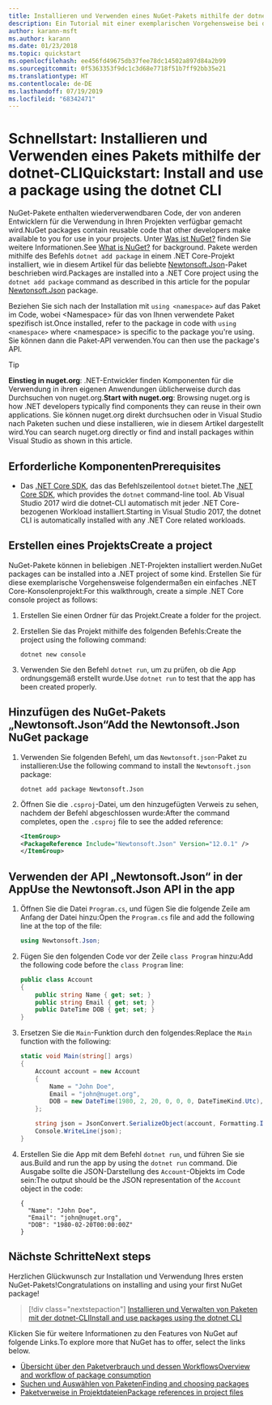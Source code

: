 ```yaml
---
title: Installieren und Verwenden eines NuGet-Pakets mithilfe der dotnet-CLI
description: Ein Tutorial mit einer exemplarischen Vorgehensweise bei der Installation und Verwendung eines NuGet-Pakets in einem .NET Core-Projekt.
author: karann-msft
ms.author: karann
ms.date: 01/23/2018
ms.topic: quickstart
ms.openlocfilehash: ee456fd49675db37fee78dc14502a897d84a2b99
ms.sourcegitcommit: 0f5363353f9dc1c3d68e7718f51b7ff92bb35e21
ms.translationtype: HT
ms.contentlocale: de-DE
ms.lasthandoff: 07/19/2019
ms.locfileid: "68342471"
---
```

# <a name="quickstart-install-and-use-a-package-using-the-dotnet-cli"></a><span data-ttu-id="23222-103">Schnellstart: Installieren und Verwenden eines Pakets mithilfe der dotnet-CLI</span><span class="sxs-lookup"><span data-stu-id="23222-103">Quickstart: Install and use a package using the dotnet CLI</span></span>

<span data-ttu-id="23222-104">NuGet-Pakete enthalten wiederverwendbaren Code, der von anderen Entwicklern für die Verwendung in Ihren Projekten verfügbar gemacht wird.</span><span class="sxs-lookup"><span data-stu-id="23222-104">NuGet packages contain reusable code that other developers make available to you for use in your projects.</span></span> <span data-ttu-id="23222-105">Unter [Was ist NuGet?](../What-is-NuGet.md) finden Sie weitere Informationen.</span><span class="sxs-lookup"><span data-stu-id="23222-105">See [What is NuGet?](../What-is-NuGet.md) for background.</span></span> <span data-ttu-id="23222-106">Pakete werden mithilfe des Befehls `dotnet add package` in einem .NET Core-Projekt installiert, wie in diesem Artikel für das beliebte [Newtonsoft.Json](https://www.nuget.org/packages/Newtonsoft.Json/)-Paket beschrieben wird.</span><span class="sxs-lookup"><span data-stu-id="23222-106">Packages are installed into a .NET Core project using the `dotnet add package` command as described in this article for the popular [Newtonsoft.Json](https://www.nuget.org/packages/Newtonsoft.Json/) package.</span></span>

<span data-ttu-id="23222-107">Beziehen Sie sich nach der Installation mit `using <namespace>` auf das Paket im Code, wobei \<Namespace\> für das von Ihnen verwendete Paket spezifisch ist.</span><span class="sxs-lookup"><span data-stu-id="23222-107">Once installed, refer to the package in code with `using <namespace>` where \<namespace\> is specific to the package you're using.</span></span> <span data-ttu-id="23222-108">Sie können dann die Paket-API verwenden.</span><span class="sxs-lookup"><span data-stu-id="23222-108">You can then use the package's API.</span></span>

> [!Tip]
> <span data-ttu-id="23222-109">**Einstieg in nuget.org**: .NET-Entwickler finden Komponenten für die Verwendung in ihren eigenen Anwendungen üblicherweise durch das Durchsuchen von nuget.org.</span><span class="sxs-lookup"><span data-stu-id="23222-109">**Start with nuget.org**: Browsing nuget.org is how .NET developers typically find components they can reuse in their own applications.</span></span> <span data-ttu-id="23222-110">Sie können nuget.org direkt durchsuchen oder in Visual Studio nach Paketen suchen und diese installieren, wie in diesem Artikel dargestellt wird.</span><span class="sxs-lookup"><span data-stu-id="23222-110">You can search nuget.org directly or find and install packages within Visual Studio as shown in this article.</span></span>

## <a name="prerequisites"></a><span data-ttu-id="23222-111">Erforderliche Komponenten</span><span class="sxs-lookup"><span data-stu-id="23222-111">Prerequisites</span></span>

- <span data-ttu-id="23222-112">Das [.NET Core SDK](https://www.microsoft.com/net/download/), das das Befehlszeilentool `dotnet` bietet.</span><span class="sxs-lookup"><span data-stu-id="23222-112">The [.NET Core SDK](https://www.microsoft.com/net/download/), which provides the `dotnet` command-line tool.</span></span> <span data-ttu-id="23222-113">Ab Visual Studio 2017 wird die dotnet-CLI automatisch mit jeder .NET Core-bezogenen Workload installiert.</span><span class="sxs-lookup"><span data-stu-id="23222-113">Starting in Visual Studio 2017, the dotnet CLI is automatically installed with any .NET Core related workloads.</span></span>

## <a name="create-a-project"></a><span data-ttu-id="23222-114">Erstellen eines Projekts</span><span class="sxs-lookup"><span data-stu-id="23222-114">Create a project</span></span>

<span data-ttu-id="23222-115">NuGet-Pakete können in beliebigen .NET-Projekten installiert werden.</span><span class="sxs-lookup"><span data-stu-id="23222-115">NuGet packages can be installed into a .NET project of some kind.</span></span> <span data-ttu-id="23222-116">Erstellen Sie für diese exemplarische Vorgehensweise folgendermaßen ein einfaches .NET Core-Konsolenprojekt:</span><span class="sxs-lookup"><span data-stu-id="23222-116">For this walkthrough, create a simple .NET Core console project as follows:</span></span>

1. <span data-ttu-id="23222-117">Erstellen Sie einen Ordner für das Projekt.</span><span class="sxs-lookup"><span data-stu-id="23222-117">Create a folder for the project.</span></span>

1. <span data-ttu-id="23222-118">Erstellen Sie das Projekt mithilfe des folgenden Befehls:</span><span class="sxs-lookup"><span data-stu-id="23222-118">Create the project using the following command:</span></span>

    ```cli
    dotnet new console
    ```

1. <span data-ttu-id="23222-119">Verwenden Sie den Befehl `dotnet run`, um zu prüfen, ob die App ordnungsgemäß erstellt wurde.</span><span class="sxs-lookup"><span data-stu-id="23222-119">Use `dotnet run` to test that the app has been created properly.</span></span>

## <a name="add-the-newtonsoftjson-nuget-package"></a><span data-ttu-id="23222-120">Hinzufügen des NuGet-Pakets „Newtonsoft.Json“</span><span class="sxs-lookup"><span data-stu-id="23222-120">Add the Newtonsoft.Json NuGet package</span></span>

1. <span data-ttu-id="23222-121">Verwenden Sie folgenden Befehl, um das `Newtonsoft.json`-Paket zu installieren:</span><span class="sxs-lookup"><span data-stu-id="23222-121">Use the following command to install the `Newtonsoft.json` package:</span></span>

    ```cli
    dotnet add package Newtonsoft.Json
    ```

2. <span data-ttu-id="23222-122">Öffnen Sie die `.csproj`-Datei, um den hinzugefügten Verweis zu sehen, nachdem der Befehl abgeschlossen wurde:</span><span class="sxs-lookup"><span data-stu-id="23222-122">After the command completes, open the `.csproj` file to see the added reference:</span></span>

    ```xml
   <ItemGroup>
    <PackageReference Include="Newtonsoft.Json" Version="12.0.1" />
   </ItemGroup>
    ```

## <a name="use-the-newtonsoftjson-api-in-the-app"></a><span data-ttu-id="23222-123">Verwenden der API „Newtonsoft.Json“ in der App</span><span class="sxs-lookup"><span data-stu-id="23222-123">Use the Newtonsoft.Json API in the app</span></span>

1. <span data-ttu-id="23222-124">Öffnen Sie die Datei `Program.cs`, und fügen Sie die folgende Zeile am Anfang der Datei hinzu:</span><span class="sxs-lookup"><span data-stu-id="23222-124">Open the `Program.cs` file and add the following line at the top of the file:</span></span>

    ```cs
    using Newtonsoft.Json;
    ```

1. <span data-ttu-id="23222-125">Fügen Sie den folgenden Code vor der Zeile `class Program` hinzu:</span><span class="sxs-lookup"><span data-stu-id="23222-125">Add the following code before the `class Program` line:</span></span>

    ```cs
    public class Account
    {
        public string Name { get; set; }
        public string Email { get; set; }
        public DateTime DOB { get; set; }
    }
    ```

1. <span data-ttu-id="23222-126">Ersetzen Sie die `Main`-Funktion durch den folgendes:</span><span class="sxs-lookup"><span data-stu-id="23222-126">Replace the `Main` function with the following:</span></span>

    ```cs
    static void Main(string[] args)
    {
        Account account = new Account
        {
            Name = "John Doe",
            Email = "john@nuget.org",
            DOB = new DateTime(1980, 2, 20, 0, 0, 0, DateTimeKind.Utc),
        };

        string json = JsonConvert.SerializeObject(account, Formatting.Indented);
        Console.WriteLine(json);
    }
    ```

1. <span data-ttu-id="23222-127">Erstellen Sie die App mit dem Befehl `dotnet run`, und führen Sie sie aus.</span><span class="sxs-lookup"><span data-stu-id="23222-127">Build and run the app by using the `dotnet run` command.</span></span> <span data-ttu-id="23222-128">Die Ausgabe sollte die JSON-Darstellung des `Account`-Objekts im Code sein:</span><span class="sxs-lookup"><span data-stu-id="23222-128">The output should be the JSON representation of the `Account` object in the code:</span></span>

    ```output
    {
      "Name": "John Doe",
      "Email": "john@nuget.org",
      "DOB": "1980-02-20T00:00:00Z"
    }
    ```

## <a name="next-steps"></a><span data-ttu-id="23222-129">Nächste Schritte</span><span class="sxs-lookup"><span data-stu-id="23222-129">Next steps</span></span>

<span data-ttu-id="23222-130">Herzlichen Glückwunsch zur Installation und Verwendung Ihres ersten NuGet-Pakets!</span><span class="sxs-lookup"><span data-stu-id="23222-130">Congratulations on installing and using your first NuGet package!</span></span>

> [!div class="nextstepaction"]
> [<span data-ttu-id="23222-131">Installieren und Verwalten von Paketen mit der dotnet-CLI</span><span class="sxs-lookup"><span data-stu-id="23222-131">Install and use packages using the dotnet CLI</span></span>](../consume-packages/install-use-packages-dotnet-cli.md)

<span data-ttu-id="23222-132">Klicken Sie für weitere Informationen zu den Features von NuGet auf folgende Links.</span><span class="sxs-lookup"><span data-stu-id="23222-132">To explore more that NuGet has to offer, select the links below.</span></span>

- [<span data-ttu-id="23222-133">Übersicht über den Paketverbrauch und dessen Workflows</span><span class="sxs-lookup"><span data-stu-id="23222-133">Overview and workflow of package consumption</span></span>](../consume-packages/overview-and-workflow.md)
- [<span data-ttu-id="23222-134">Suchen und Auswählen von Paketen</span><span class="sxs-lookup"><span data-stu-id="23222-134">Finding and choosing packages</span></span>](../consume-packages/finding-and-choosing-packages.md)
- [<span data-ttu-id="23222-135">Paketverweise in Projektdateien</span><span class="sxs-lookup"><span data-stu-id="23222-135">Package references in project files</span></span>](../consume-packages/package-references-in-project-files.md)
